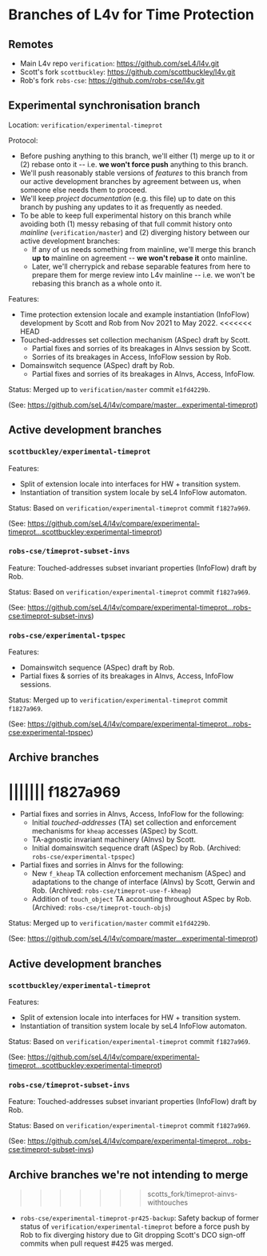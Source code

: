 <!--
     Copyright 2022, The University of Melbourne (ABN 84 002 705 224)

     SPDX-License-Identifier: CC-BY-SA-4.0
-->

# Branches of L4v for Time Protection

## Remotes

- Main L4v repo `verification`: <https://github.com/seL4/l4v.git>
- Scott's fork `scottbuckley`: <https://github.com/scottbuckley/l4v.git>
- Rob's fork `robs-cse`: <https://github.com/robs-cse/l4v.git>

## Experimental synchronisation branch

Location: `verification/experimental-timeprot`

Protocol:
- Before pushing anything to this branch, we'll either (1) merge up to it or
  (2) rebase onto it -- i.e. **we won't force push** anything to this branch.
- We'll push reasonably stable versions of *features* to this branch from our
  active development branches by agreement between us, when someone else needs
  them to proceed.
- We'll keep *project documentation* (e.g. this file) up to date on this branch
  by pushing any updates to it as frequently as needed.
- To be able to keep full experimental history on this branch while avoiding
  both (1) messy rebasing of that full commit history onto *mainline*
  (`verification/master`) and (2) diverging history between our
  active development branches:
  - If any of us needs something from mainline, we'll merge this branch
    **up to** mainline on agreement -- **we won't rebase it** onto mainline.
  - Later, we'll cherrypick and rebase separable features from here to prepare
    them for merge review into L4v mainline -- i.e. we won't be rebasing this
    branch as a whole onto it.

Features:
- Time protection extension locale and example instantiation (InfoFlow)
  development by Scott and Rob from Nov 2021 to May 2022.
<<<<<<< HEAD
- Touched-addresses set collection mechanism (ASpec) draft by Scott.
  - Partial fixes and sorries of its breakages in AInvs session by Scott.
  - Sorries of its breakages in Access, InfoFlow session by Rob.
- Domainswitch sequence (ASpec) draft by Rob.
  - Partial fixes and sorries of its breakages in AInvs, Access, InfoFlow.

Status: Merged up to `verification/master` commit `e1fd4229b`.

(See: <https://github.com/seL4/l4v/compare/master...experimental-timeprot>)

## Active development branches

### `scottbuckley/experimental-timeprot`

Features:
- Split of extension locale into interfaces for HW + transition system.
- Instantiation of transition system locale by seL4 InfoFlow automaton.

Status: Based on `verification/experimental-timeprot` commit `f1827a969`.

(See: <https://github.com/seL4/l4v/compare/experimental-timeprot...scottbuckley:experimental-timeprot>)

### `robs-cse/timeprot-subset-invs`

Feature: Touched-addresses subset invariant properties (InfoFlow) draft by Rob.

Status: Based on `verification/experimental-timeprot` commit `f1827a969`.

(See: <https://github.com/seL4/l4v/compare/experimental-timeprot...robs-cse:timeprot-subset-invs>)

### `robs-cse/experimental-tpspec`

Features:
- Domainswitch sequence (ASpec) draft by Rob.
- Partial fixes & sorries of its breakages in AInvs, Access, InfoFlow sessions.

Status: Merged up to `verification/experimental-timeprot` commit `f1827a969`.

(See: <https://github.com/seL4/l4v/compare/experimental-timeprot...robs-cse:experimental-tpspec>)

## Archive branches
||||||| f1827a969
=======
- Partial fixes and sorries in AInvs, Access, InfoFlow for the following:
  - Initial *touched-addresses* (TA) set collection and enforcement mechanisms
    for `kheap` accesses (ASpec) by Scott.
  - TA-agnostic invariant machinery (AInvs) by Scott.
  - Initial domainswitch sequence draft (ASpec) by Rob.
    (Archived: `robs-cse/experimental-tpspec`)
- Partial fixes and sorries in AInvs for the following:
  - New `f_kheap` TA collection enforcement mechanism (ASpec) and adaptations
    to the change of interface (AInvs) by Scott, Gerwin and Rob.
    (Archived: `robs-cse/timeprot-use-f-kheap`)
  - Addition of `touch_object` TA accounting throughout ASpec by Rob.
    (Archived: `robs-cse/timeprot-touch-objs`)

Status: Merged up to `verification/master` commit `e1fd4229b`.

(See: <https://github.com/seL4/l4v/compare/master...experimental-timeprot>)

## Active development branches

### `scottbuckley/experimental-timeprot`

Features:
- Split of extension locale into interfaces for HW + transition system.
- Instantiation of transition system locale by seL4 InfoFlow automaton.

Status: Based on `verification/experimental-timeprot` commit `f1827a969`.

(See: <https://github.com/seL4/l4v/compare/experimental-timeprot...scottbuckley:experimental-timeprot>)

### `robs-cse/timeprot-subset-invs`

Feature: Touched-addresses subset invariant properties (InfoFlow) draft by Rob.

Status: Based on `verification/experimental-timeprot` commit `f1827a969`.

(See: <https://github.com/seL4/l4v/compare/experimental-timeprot...robs-cse:timeprot-subset-invs>)

## Archive branches we're not intending to merge
>>>>>>> scotts_fork/timeprot-ainvs-withtouches

- `robs-cse/experimental-timeprot-pr425-backup`:
  Safety backup of former status of `verification/experimental-timeprot`
  before a force push by Rob to fix diverging history due to Git dropping
  Scott's DCO sign-off commits when pull request #425 was merged.

